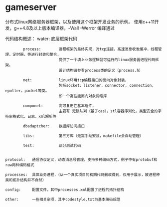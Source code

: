 # gameserver

分布式linux网络服务器框架，以及使用这个框架开发业务的示例。
使用c++11开发，g++4.8及以上版本编译器，-Wall -Werror 编译通过


代码结构概述：
    water:      底层框架代码

            process:        进程框架的最终实现，对tcp连接，高速消息收发缓冲，线程管理，定时器，等进行封装和整合，
                            提供了一个填上业务逻辑就可运行的linux服务器进程代码框架。
                            设计结构请参看process类的定义（process.h）

            net:            linux环境tcp编程接口的面向对象封装，
                            包括socket，listener，connector, connection, epoller，packet等类。
                            即一个高性能面向对象网络库

            componet:       高可复用性基本组件，
                            主要有 无锁队列（基于cas），stl容器序列化，类型安全的字符串格式化，日志，xml解析等

            dbadaptcher:    数据库访问接口

            libs:           第三方库（无需手动安装，makefile会自动管理）

            test:           部分测试代码


    protocol:   通信协议定义，动态消息号管理，支持多种编码方式，例子中有protobuf和raw两种编码格式

    processes:  具体业务进程，（从一个真实项目的初期代码删改得到，仅用于展示，故进程种类和拓扑结构并不自然）

    config:     配置文件，其中processes.xml配置了进程的拓扑结构

    other:      一些相关杂项，其中codestyle.txt为基本编码规范


